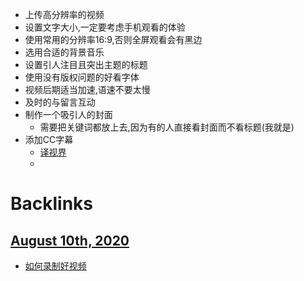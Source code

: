 - 上传高分辨率的视频
- 设置文字大小,一定要考虑手机观看的体验
- 使用常用的分辨率16:9,否则全屏观看会有黑边
- 选用合适的背景音乐
- 设置引人注目且突出主题的标题
- 使用没有版权问题的好看字体
- 视频后期适当加速,语速不要太慢
- 及时的与留言互动
- 制作一个吸引人的封面
    - 需要把关键词都放上去,因为有的人直接看封面而不看标题(我就是)
- 添加CC字幕
    - [译视界](http://www.1sj.tv/)
    - 

# Backlinks
## [August 10th, 2020](<August 10th, 2020.md>)
- [如何录制好视频](<如何录制好视频.md>)

